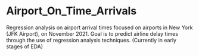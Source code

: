 # Airport_On_Time_Arrivals
Regression analysis on airport arrival times focused on airports in New York (JFK Airport), on November 2021. Goal is to predict airline delay times through the use of regression analysis techniques. (Currently in early stages of EDA)

